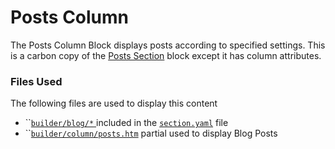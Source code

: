# Posts Column

The Posts Column Block displays posts according to specified settings. This is a carbon copy of the [Posts Section](../posts-section.md) block except it has column attributes.

### Files Used

The following files are used to display this content

* ``[`builder/blog/*` ](https://github.com/artistro08/tailor-starter/tree/main/seeds/blueprints/content/mixins/builder/blog)included in the [`section.yaml`](https://github.com/artistro08/tailor-starter/blob/main/seeds/blueprints/content/mixins/builder/section/section.yaml) file
* ``[`builder/column/posts.htm`](https://github.com/artistro08/tailor-starter/blob/main/partials/builder/columns/posts.htm) partial used to display Blog Posts

